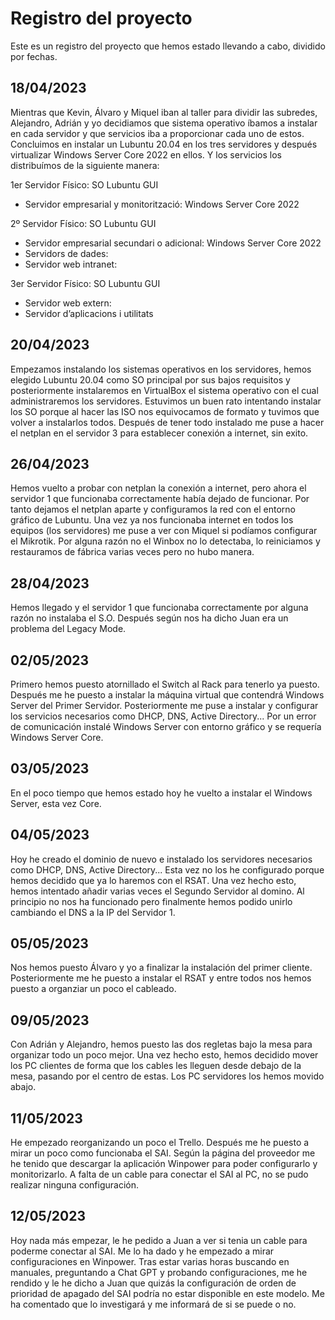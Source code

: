 # Registro del proyecto

Este es un registro del proyecto que hemos estado llevando a cabo, dividido por fechas.

## 18/04/2023
Mientras que Kevin, Álvaro y Miquel iban al taller para dividir las subredes, Alejandro, Adrián y yo decidiamos que sistema operativo íbamos a instalar en cada servidor y que servicios iba a proporcionar cada uno de estos. Concluimos en instalar un Lubuntu 20.04 en los tres servidores y después virtualizar Windows Server Core 2022 en ellos. Y los servicios los distribuímos de la siguiente manera: 

1er Servidor Físico: SO Lubuntu GUI
- Servidor empresarial y monitorització: Windows Server Core 2022

2º Servidor Físico: SO Lubuntu GUI
- Servidor empresarial secundari o adicional: Windows Server Core 2022
- Servidors de dades: 
- Servidor web intranet: 

3er Servidor Físico: SO Lubuntu GUI 
- Servidor web extern: 
- Servidor d’aplicacions i utilitats


## 20/04/2023
Empezamos instalando los sistemas operativos en los servidores, hemos elegido Lubuntu 20.04 como SO principal por sus bajos requisitos y posteriormente instalaremos en VirtualBox el sistema operativo con el cual administraremos los servidores. Estuvimos un buen rato intentando instalar los SO porque al hacer las ISO nos equivocamos de formato y tuvimos que volver a instalarlos todos. Después de tener todo instalado me puse a hacer el netplan en el servidor 3 para establecer conexión a internet, sin exito.


## 26/04/2023
Hemos vuelto a probar con netplan la conexión a internet, pero ahora el servidor 1 que funcionaba correctamente había dejado de funcionar. Por tanto dejamos el netplan aparte y configuramos la red con el entorno gráfico de Lubuntu. Una vez ya nos funcionaba internet en todos los equipos (los servidores) me puse a ver con Miquel si podíamos configurar el Mikrotik. Por alguna razón no el Winbox no lo detectaba, lo reiniciamos y restauramos de fábrica varias veces pero no hubo manera.


## 28/04/2023
Hemos llegado y el servidor 1 que funcionaba correctamente por alguna razón no instalaba el S.O. Después según nos ha dicho Juan era un problema del Legacy Mode.


## 02/05/2023
Primero hemos puesto atornillado el Switch al Rack para tenerlo ya puesto. Después me he puesto a instalar la máquina virtual que contendrá Windows Server del Primer Servidor. Posteriormente me puse a instalar y configurar los servicios necesarios como DHCP, DNS, Active Directory... Por un error de comunicación instalé Windows Server con entorno gráfico y se requería Windows Server Core.


## 03/05/2023
En el poco tiempo que hemos estado hoy he vuelto a instalar el Windows Server, esta vez Core.


## 04/05/2023
Hoy he creado el dominio de nuevo e instalado los servidores necesarios como DHCP, DNS, Active Directory... Esta vez no los he configurado porque hemos decidido que ya lo haremos con el RSAT. Una vez hecho esto, hemos intentado añadir varias veces el Segundo Servidor al domino. Al principio no nos ha funcionado pero finalmente hemos podido unirlo cambiando el DNS a la IP del Servidor 1.


## 05/05/2023
Nos hemos puesto Álvaro y yo a finalizar la instalación del primer cliente. Posteriormente me he puesto a instalar el RSAT y entre todos nos hemos puesto a organziar un poco el cableado. 

## 09/05/2023

Con Adrián y Alejandro, hemos puesto las dos regletas bajo la mesa para organizar todo un poco mejor. Una vez hecho esto, hemos decidido mover los PC clientes de forma que los cables les lleguen desde debajo de la mesa, pasando por el centro de estas. Los PC servidores los hemos movido abajo.

## 11/05/2023

He empezado reorganizando un poco el Trello. Después me he puesto a mirar un poco como funcionaba el SAI. Según la página del proveedor me he tenido que descargar la aplicación Winpower para poder configurarlo y monitorizarlo. A falta de un cable para conectar el SAI al PC, no se pudo realizar ninguna configuración.

## 12/05/2023

Hoy nada más empezar, le he pedido a Juan a ver si tenia un cable para poderme conectar al SAI. Me lo ha dado y he empezado a mirar configuraciones en Winpower. Tras estar varias horas buscando en manuales, preguntando a Chat GPT y probando configuraciones, me he rendido y le he dicho a Juan que quizás la configuración de orden de prioridad de apagado del SAI podría no estar disponible en este modelo. Me ha comentado que lo investigará y me informará de si se puede o no.
